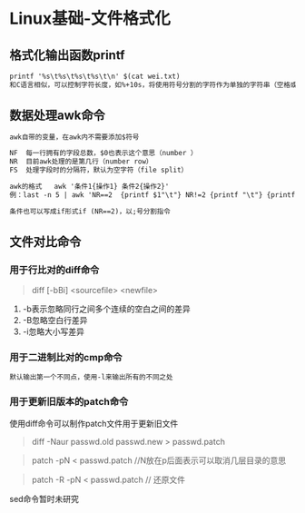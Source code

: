 # Linux基础-文件格式化

## 格式化输出函数printf

```txt
printf '%s\t%s\t%s\t%s\t\n' $(cat wei.txt)
和C语言相似，可以控制字符长度，如%+10s，将使用符号分割的字符作为单独的字符串（空格或者tab分割开）

```

## 数据处理awk命令

```txt
awk自带的变量，在awk内不需要添加$符号

NF  每一行拥有的字段总数，$0也表示这个意思（number ）
NR  目前awk处理的是第几行（number row）
FS  处理字段时的分隔符，默认为空字符（file split）

awk的格式   awk '条件1{操作1} 条件2{操作2}'
例：last -n 5 | awk 'NR==2  {printf $1"\t"} NR!=2 {printf "\t"} {printf $7"\n"}'

条件也可以写成if形式if (NR==2)，以;号分割指令
```

## 文件对比命令

### 用于行比对的diff命令

> diff [-bBi] \<sourcefile> \<newfile>

1. -b表示忽略同行之间多个连续的空白之间的差异
2. -B忽略空白行差异
3. -i忽略大小写差异


### 用于二进制比对的cmp命令

```txt
默认输出第一个不同点，使用-l来输出所有的不同之处
```

### 用于更新旧版本的patch命令

使用diff命令可以制作patch文件用于更新旧文件
> diff -Naur passwd.old passwd.new > passwd.patch

> patch -pN < passwd.patch  //N放在p后面表示可以取消几层目录的意思

> patch -R -pN < passwd.patch // 还原文件



sed命令暂时未研究